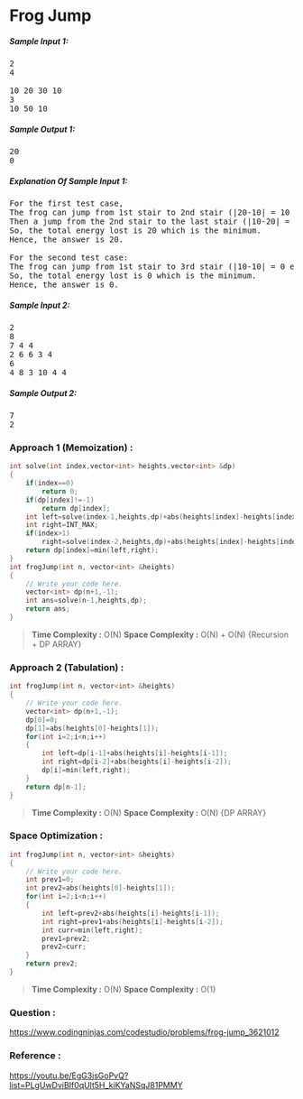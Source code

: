 # Frog Jump


##### Sample Input 1:

<pre>
2
4

10 20 30 10
3
10 50 10
</pre>

##### Sample Output 1:

<pre>
20
0
</pre>

##### Explanation Of Sample Input 1:

<pre>
For the first test case,
The frog can jump from 1st stair to 2nd stair (|20-10| = 10 energy lost).
Then a jump from the 2nd stair to the last stair (|10-20| = 10 energy lost).
So, the total energy lost is 20 which is the minimum. 
Hence, the answer is 20.

For the second test case:
The frog can jump from 1st stair to 3rd stair (|10-10| = 0 energy lost).
So, the total energy lost is 0 which is the minimum. 
Hence, the answer is 0.
</pre>

##### Sample Input 2:

<pre>
2
8
7 4 4
2 6 6 3 4 
6
4 8 3 10 4 4 
</pre>

##### Sample Output 2:

<pre>
7
2
</pre>


### Approach 1 (Memoization) :

```cpp
int solve(int index,vector<int> heights,vector<int> &dp)
{
    if(index==0)
        return 0;
    if(dp[index]!=-1)
        return dp[index];
    int left=solve(index-1,heights,dp)+abs(heights[index]-heights[index-1]);
    int right=INT_MAX;
    if(index>1)
        right=solve(index-2,heights,dp)+abs(heights[index]-heights[index-2]);
    return dp[index]=min(left,right);
}
int frogJump(int n, vector<int> &heights)
{
    // Write your code here.
    vector<int> dp(n+1,-1);
    int ans=solve(n-1,heights,dp);
    return ans;
}
```

>**Time Complexity :** O(N)
>**Space Complexity :** O(N) + O(N) {Recursion + DP ARRAY}

### Approach 2 (Tabulation) :

```cpp
int frogJump(int n, vector<int> &heights)
{
    // Write your code here.
    vector<int> dp(n+1,-1);
    dp[0]=0;
    dp[1]=abs(heights[0]-heights[1]);
    for(int i=2;i<n;i++)
    {
        int left=dp[i-1]+abs(heights[i]-heights[i-1]);
        int right=dp[i-2]+abs(heights[i]-heights[i-2]);
        dp[i]=min(left,right);
    }
    return dp[n-1];
}
```

>**Time Complexity :** O(N)
>**Space Complexity :** O(N) {DP ARRAY}


### Space Optimization :
```cpp
int frogJump(int n, vector<int> &heights)
{
    // Write your code here.
    int prev1=0;
    int prev2=abs(heights[0]-heights[1]);
    for(int i=2;i<n;i++)
    {
        int left=prev2+abs(heights[i]-heights[i-1]);
        int right=prev1+abs(heights[i]-heights[i-2]);
        int curr=min(left,right);
        prev1=prev2;
        prev2=curr;
    }
    return prev2;
}
```

>**Time Complexity :** O(N)
>**Space Complexity :** O(1)

### Question :
https://www.codingninjas.com/codestudio/problems/frog-jump_3621012

### Reference :
https://youtu.be/EgG3jsGoPvQ?list=PLgUwDviBIf0qUlt5H_kiKYaNSqJ81PMMY
